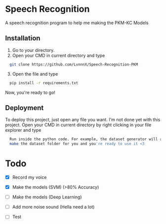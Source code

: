 
# Speech Recognition
A speech recognition program to help me making the PKM-KC Models
## Installation

1. Go to your directory.
2. Open your CMD in current directory and type 
```bash
  git clone https://github.com/LvnnnX/Speech-Recognition-PKM
```
3. Open the file and type
```bash
  pip install -r requirements.txt
```
Now, you're ready to go!
    
## Deployment
To deploy this project, just open any file you want. I'm not done yet with this project.
Open your CMD in current directory by right clicking in your file explorer and type

```bash
  Run inside the python code. For example, the dataset generator will automatically 
  make the dataset folder for you and you're ready to use it <3
```


# Todo
- [x] Record my voice
- [x] Make the models (SVM) (>80% Accuracy)
- [ ] Make the models (Deep Learning) 
- [ ] Add more noise sound (Hella need a lot)
- [ ] Test


